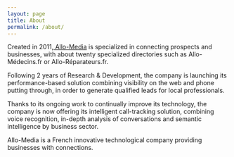 ```yaml
---
layout: page
title: About
permalink: /about/
---
```




Created in 2011,[ Allo-Media] is specialized in connecting prospects and businesses, with about twenty specialized directories such as Allo-Médecins.fr or Allo-Réparateurs.fr.

Following 2 years of Research & Development, the company is launching its performance-based solution combining visibility on the web and phone putting through, in order to generate qualified leads for local professionals.

Thanks to its ongoing work to continually improve its technology, the company is now offering its intelligent call-tracking solution, combining voice recognition, in-depth analysis of conversations and semantic intelligence by business sector.

Allo-Media is a French innovative technological company providing businesses with connections.

[Allo-Media]: https://www.allo-media.net/
